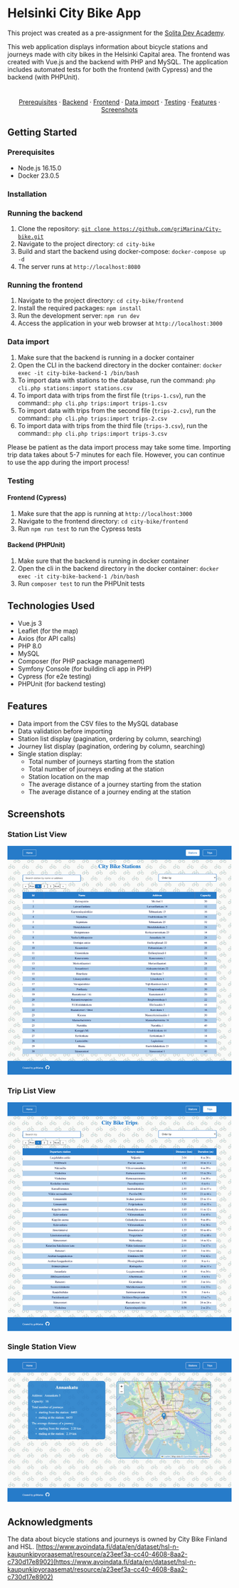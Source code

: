 # Helsinki City Bike App

This project was created as a pre-assignment for the [Solita Dev Academy](https://github.com/solita/dev-academy-2022-fall-exercise).

This web application displays information about bicycle stations and journeys made with city bikes in the Helsinki Capital area. The frontend was created with Vue.js and the backend with PHP and MySQL. The application includes automated tests for both the frontend (with Cypress) and the backend (with PHPUnit).

#

<p align="center">
    <a href="#prerequisites">Prerequisites</a>
    ·
    <a href="#running-the-backend">Backend</a>
    ·
    <a href="#running-the-frontend">Frontend</a>
    ·
    <a href="#data-import">Data import</a>
    ·
    <a href="#testing">Testing</a>
    ·
    <a href="#features">Features</a>
    ·
    <a href="#screenshots">Screenshots</a>
  </p>

## Getting Started

### Prerequisites

- Node.js 16.15.0
- Docker 23.0.5

### Installation

### Running the backend

1. Clone the repository: [`git clone https://github.com/griMarina/City-bike.git`](https://github.com/griMarina/City-bike.git)
2. Navigate to the project directory: `cd city-bike`
3. Build and start the backend using docker-compose: `docker-compose up -d`
4. The server runs at `http://localhost:8080`

### Running the frontend

1. Navigate to the project directory: `cd city-bike/frontend`
2. Install the required packages: `npm install`
3. Run the development server: `npm run dev`
4. Access the application in your web browser at `http://localhost:3000`

### Data import

1. Make sure that the backend is running in a docker container
2. Open the CLI in the backend directory in the docker container: `docker exec -it city-bike-backend-1 /bin/bash`
3. To import data with stations to the database, run the command: `php cli.php stations:import stations.csv`
4. To import data with trips from the first file (`trips-1.csv`), run the command:: `php cli.php trips:import trips-1.csv`
5. To import data with trips from the second file (`trips-2.csv`), run the command:: `php cli.php trips:import trips-2.csv`
6. To import data with trips from the third file (`trips-3.csv`), run the command:: `php cli.php trips:import trips-3.csv`

Please be patient as the data import process may take some time. Importing trip data takes about 5-7 minutes for each file. However, you can continue to use the app during the import process!

### Testing

#### Frontend (Cypress)

1. Make sure that the app is running at `http://localhost:3000`
2. Navigate to the frontend directory: `cd city-bike/frontend`
3. Run `npm run test` to run the Cypress tests

#### Backend (PHPUnit)

1. Make sure that the backend is running in docker container
2. Open the cli in the backend directory in the docker container: `docker exec -it city-bike-backend-1 /bin/bash`
3. Run `composer test` to run the PHPUnit tests

## Technologies Used

- Vue.js 3
- Leaflet (for the map)
- Axios (for API calls)
- PHP 8.0
- MySQL
- Composer (for PHP package management)
- Symfony Console (for building cli app in PHP)
- Cypress (for e2e testing)
- PHPUnit (for backend testing)

## Features

- Data import from the CSV files to the MySQL database
- Data validation before importing
- Station list display (pagination, ordering by column, searching)
- Journey list display (pagination, ordering by column, searching)
- Single station display:
  - Total number of journeys starting from the station
  - Total number of journeys ending at the station
  - Station location on the map
  - The average distance of a journey starting from the station
  - The average distance of a journey ending at the station

## Screenshots

### Station List View

![Stations List View](media/stations.png)

### Trip List View

![Trip List View](media/trips.png)

### Single Station View

![Single Station View](media/station.png)

## Acknowledgments

The data about bicycle stations and journeys is owned by City Bike Finland and HSL. [https://www.avoindata.fi/data/en/dataset/hsl-n-kaupunkipyoraasemat/resource/a23eef3a-cc40-4608-8aa2-c730d17e8902](https://www.avoindata.fi/data/en/dataset/hsl-n-kaupunkipyoraasemat/resource/a23eef3a-cc40-4608-8aa2-c730d17e8902)
